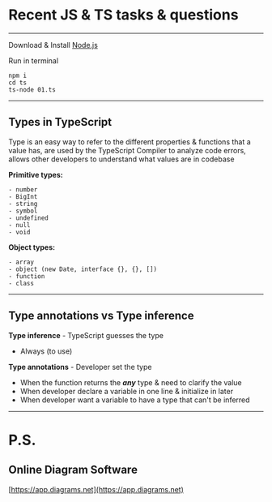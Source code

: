 # Recent JS & TS tasks & questions

------

Download & Install [Node.js](https://nodejs.org/)

Run in terminal

```
npm i  
cd ts
ts-node 01.ts
```
---

## Types in TypeScript
Type is an easy way to refer to the different properties & functions that a value has,
are used by the TypeScript Compiler to analyze code errors,
allows other developers to understand what values are in codebase

**Primitive types:**

    - number 
    - BigInt
    - string
    - symbol
    - undefined
    - null
    - void

**Object types:**

    - array
    - object (new Date, interface {}, {}, [])
    - function
    - class

----

## Type annotations vs Type inference

**Type inference** - TypeScript guesses the type

-   Always (to use)

**Type annotations** - Developer set the type

- When the function returns the ***any*** type & need to clarify the value
- When developer declare a variable in one line & initialize in later
- When developer want a variable to have a type that can't be inferred

---

# P.S.
## Online Diagram Software
[https://app.diagrams.net](https://app.diagrams.net)
